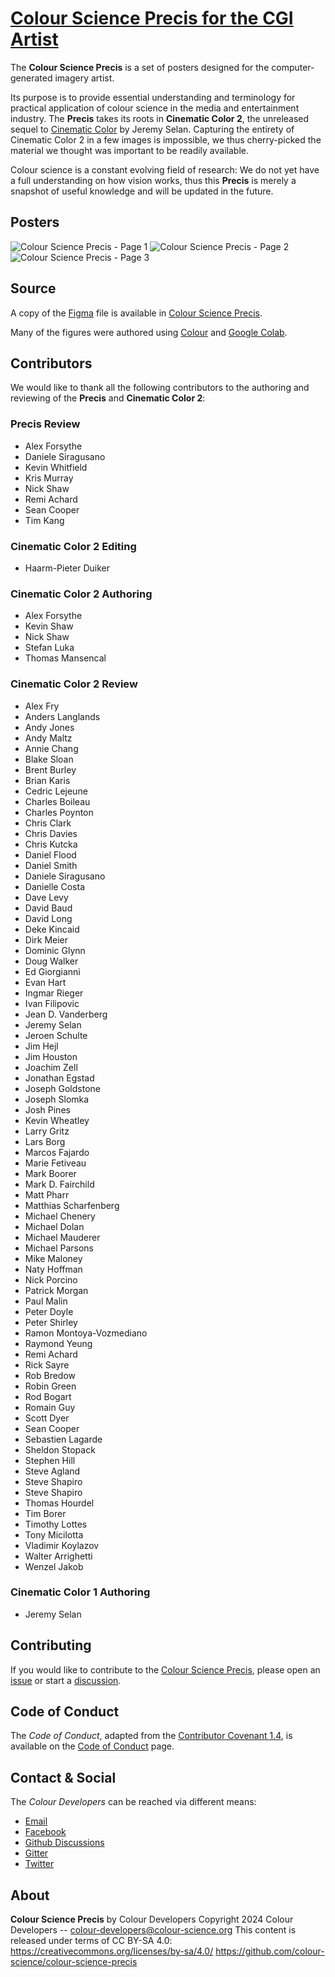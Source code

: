 # [Colour Science Precis for the CGI Artist](https://colour-science.github.io/colour-science-precis/)

The **Colour Science Precis** is a set of posters designed for the computer-generated imagery artist.

Its purpose is to provide essential understanding and terminology for practical application of colour science in the media and entertainment industry.
The **Precis** takes its roots in **Cinematic Color 2**, the unreleased sequel to [Cinematic Color](https://cinematiccolor.org) by Jeremy Selan. Capturing the entirety of Cinematic Color 2 in a few images is impossible, we thus cherry-picked the material we thought was important to be readily available. 

Colour science is a constant evolving field of research: We do not yet have a full understanding on how vision works, thus this **Precis** is merely a snapshot of useful knowledge and will be updated in the future.

## Posters

![Colour Science Precis - Page 1](posters/Colour%20Science%20Precis%20-%20Page%201.png)
![Colour Science Precis - Page 2](posters/Colour%20Science%20Precis%20-%20Page%202.png)
![Colour Science Precis - Page 3](posters/Colour%20Science%20Precis%20-%20Page%203.png)

## Source

A copy of the [Figma](https://www.figma.com) file is available in [Colour Science Precis](figma/Colour%20Science%20-%20Precis.fig).

Many of the figures were authored using [Colour](https://github.com/colour-science/colour) and [Google Colab](https://colab.research.google.com/drive/1C1glP3WxP1flByylNUTTJ24tcDhm9jFW).

## Contributors

We would like to thank all the following contributors to the authoring and reviewing of the **Precis** and **Cinematic Color 2**:

### Precis Review

- Alex Forsythe
- Daniele Siragusano
- Kevin Whitfield
- Kris Murray
- Nick Shaw
- Remi Achard
- Sean Cooper
- Tim Kang

### Cinematic Color 2 Editing

- Haarm-Pieter Duiker

### Cinematic Color 2 Authoring

- Alex Forsythe
- Kevin Shaw
- Nick Shaw
- Stefan Luka
- Thomas Mansencal

### Cinematic Color 2 Review

- Alex Fry
- Anders Langlands
- Andy Jones
- Andy Maltz
- Annie Chang
- Blake Sloan
- Brent Burley
- Brian Karis
- Cedric Lejeune
- Charles Boileau
- Charles Poynton
- Chris Clark
- Chris Davies
- Chris Kutcka
- Daniel Flood
- Daniel Smith
- Daniele Siragusano
- Danielle Costa
- Dave Levy
- David Baud
- David Long
- Deke Kincaid
- Dirk Meier
- Dominic Glynn
- Doug Walker
- Ed Giorgianni
- Evan Hart
- Ingmar Rieger
- Ivan Filipovic
- Jean D. Vanderberg
- Jeremy Selan
- Jeroen Schulte
- Jim Hejl
- Jim Houston
- Joachim Zell
- Jonathan Egstad
- Joseph Goldstone
- Joseph Slomka
- Josh Pines
- Kevin Wheatley
- Larry Gritz
- Lars Borg
- Marcos Fajardo
- Marie Fetiveau
- Mark Boorer
- Mark D. Fairchild
- Matt Pharr
- Matthias Scharfenberg
- Michael Chenery
- Michael Dolan
- Michael Mauderer
- Michael Parsons
- Mike Maloney
- Naty Hoffman
- Nick Porcino
- Patrick Morgan
- Paul Malin
- Peter Doyle
- Peter Shirley
- Ramon Montoya-Vozmediano
- Raymond Yeung
- Remi Achard
- Rick Sayre
- Rob Bredow
- Robin Green
- Rod Bogart
- Romain Guy
- Scott Dyer
- Sean Cooper
- Sebastien Lagarde
- Sheldon Stopack
- Stephen Hill 
- Steve Agland
- Steve Shapiro
- Steve Shapiro
- Thomas Hourdel
- Tim Borer
- Timothy Lottes
- Tony Micilotta
- Vladimir Koylazov
- Walter Arrighetti
- Wenzel Jakob

### Cinematic Color 1 Authoring

- Jeremy Selan

## Contributing

If you would like to contribute to the [Colour Science Precis](https://github.com/colour-science/colour-science-precis), please open an [issue](https://github.com/colour-science/colour-science-precis/issues) or start a [discussion](https://github.com/colour-science/colour-science-precis/discussions).

## Code of Conduct

The *Code of Conduct*, adapted from the [Contributor Covenant
1.4](https://www.contributor-covenant.org/version/1/4/code-of-conduct.html),
is available on the [Code of
Conduct](https://www.colour-science.org/code-of-conduct) page.

## Contact & Social

The *Colour Developers* can be reached via different means:

-   [Email](mailto:colour-developers@colour-science.org)
-   [Facebook](https://www.facebook.com/python.colour.science)
-   [Github Discussions](https://github.com/colour-science/colour-science-precis/discussions)
-   [Gitter](https://gitter.im/colour-science/colour)
-   [Twitter](https://twitter.com/colour_science)

## About

**Colour Science Precis** by Colour Developers
Copyright 2024 Colour Developers -- [colour-developers@colour-science.org](colour-developers@colour-science.org)
This content is released under terms of CC BY-SA 4.0: <https://creativecommons.org/licenses/by-sa/4.0/>
<https://github.com/colour-science/colour-science-precis>
